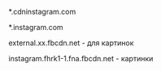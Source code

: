 *.cdninstagram.com

*.instagram.com

external.xx.fbcdn.net - для картинок

instagram.fhrk1-1.fna.fbcdn.net - картинки
